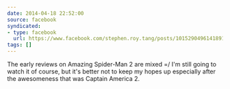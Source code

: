 ```yaml
---
date: 2014-04-18 22:52:00
source: facebook
syndicated:
- type: facebook
  url: https://www.facebook.com/stephen.roy.tang/posts/10152904961418912
tags: []
---
```


The early reviews on Amazing Spider-Man 2 are mixed =/ I'm still going to watch it of course, but it's better not to keep my hopes up especially after the awesomeness that was Captain America 2.
